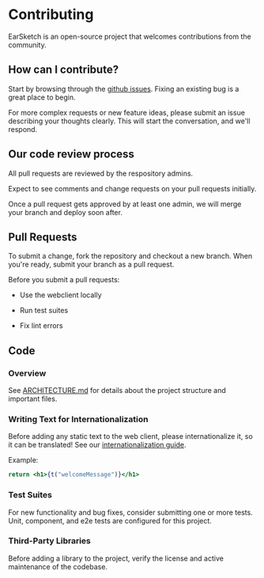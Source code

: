 # Contributing

EarSketch is an open-source project that welcomes contributions from the community.

## How can I contribute?

Start by browsing through the [github issues](https://github.com/earsketch/earsketch-webclient/issues). Fixing an existing bug is a great place to begin.

For more complex requests or new feature ideas, please submit an issue describing your thoughts clearly. This will start the conversation, and we'll respond.

## Our code review process

All pull requests are reviewed by the respository admins.

Expect to see comments and change requests on your pull requests initially.

Once a pull request gets approved by at least one admin, we will merge your branch and deploy soon after.

## Pull Requests

To submit a change, fork the repository and checkout a new branch. When you're ready, submit your branch as a pull request.

Before you submit a pull requests:

- Use the webclient locally

- Run test suites

- Fix lint errors

## Code

### Overview

See [ARCHITECTURE.md](ARCHITECTURE.md) for details about the project structure and important files.

### Writing Text for Internationalization

Before adding any static text to the web client, please internationalize it, so it can be translated! See our [internationalization guide](INTERNATIONALIZATION.md).

Example:

```jsx
return <h1>{t("welcomeMessage")}</h1>
```

### Test Suites

For new functionality and bug fixes, consider submitting one or more tests. Unit, component, and e2e tests are configured for this project.

### Third-Party Libraries

Before adding a library to the project, verify the license and active maintenance of the codebase.
